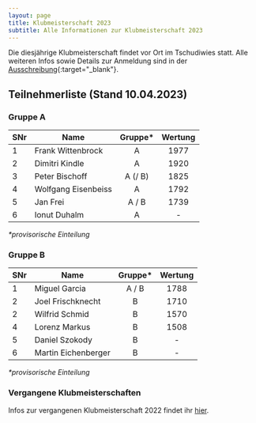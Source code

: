 ```yaml
---
layout: page
title: Klubmeisterschaft 2023
subtitle: Alle Informationen zur Klubmeisterschaft 2023
---
```


Die diesjährige Klubmeisterschaft findet vor Ort im Tschudiwies statt. Alle weiteren Infos sowie Details zur Anmeldung
sind in der [Ausschreibung](Klubmeisterschaft2023.pdf){:target="\_blank"}.

## Teilnehmerliste (Stand 10.04.2023)

### Gruppe A

| SNr | Name                | Gruppe* | Wertung |
|-----|---------------------|:-------:|:-------:|
| 1   | Frank Wittenbrock   |    A    |  1977   |
| 2   | Dimitri Kindle      |    A    |  1920   |
| 3   | Peter Bischoff      | A (/ B) |  1825   |
| 4   | Wolfgang Eisenbeiss |    A    |  1792   |
| 5   | Jan Frei            |  A / B  |  1739   |
| 6   | Ionut Duhalm        |    A    |    -    |

_*provisorische Einteilung_

### Gruppe B

| SNr | Name                | Gruppe* | Wertung |
|-----|---------------------|:-------:|:-------:|
| 1   | Miguel Garcia       |  A / B  |  1788   |
| 2   | Joel Frischknecht   |    B    |  1710   |
| 2   | Wilfrid Schmid      |    B    |  1570   |
| 4   | Lorenz Markus       |    B    |  1508   |
| 5   | Daniel Szokody      |    B    |    -    |
| 6   | Martin Eichenberger |    B    |    -    |

_*provisorische Einteilung_

### Vergangene Klubmeisterschaften

Infos zur vergangenen Klubmeisterschaft 2022 findet ihr [hier](../2022).
